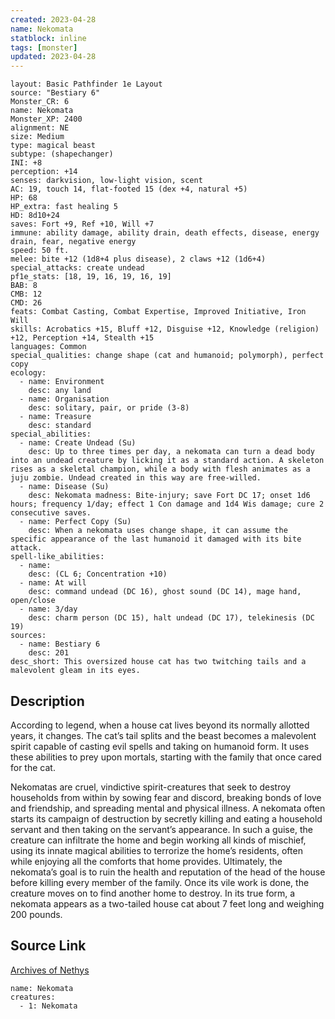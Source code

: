 ```yaml
---
created: 2023-04-28
name: Nekomata
statblock: inline
tags: [monster]
updated: 2023-04-28
---
```

```statblock
layout: Basic Pathfinder 1e Layout
source: "Bestiary 6"
Monster_CR: 6
name: Nekomata
Monster_XP: 2400
alignment: NE
size: Medium
type: magical beast
subtype: (shapechanger)
INI: +8
perception: +14
senses: darkvision, low-light vision, scent
AC: 19, touch 14, flat-footed 15 (dex +4, natural +5)
HP: 68
HP_extra: fast healing 5
HD: 8d10+24
saves: Fort +9, Ref +10, Will +7
immune: ability damage, ability drain, death effects, disease, energy drain, fear, negative energy
speed: 50 ft.
melee: bite +12 (1d8+4 plus disease), 2 claws +12 (1d6+4)
special_attacks: create undead
pf1e_stats: [18, 19, 16, 19, 16, 19]
BAB: 8
CMB: 12
CMD: 26
feats: Combat Casting, Combat Expertise, Improved Initiative, Iron Will
skills: Acrobatics +15, Bluff +12, Disguise +12, Knowledge (religion) +12, Perception +14, Stealth +15
languages: Common
special_qualities: change shape (cat and humanoid; polymorph), perfect copy
ecology:
  - name: Environment
    desc: any land
  - name: Organisation
    desc: solitary, pair, or pride (3-8)
  - name: Treasure
    desc: standard
special_abilities:
  - name: Create Undead (Su)
    desc: Up to three times per day, a nekomata can turn a dead body into an undead creature by licking it as a standard action. A skeleton rises as a skeletal champion, while a body with flesh animates as a juju zombie. Undead created in this way are free-willed.
  - name: Disease (Su)
    desc: Nekomata madness: Bite-injury; save Fort DC 17; onset 1d6 hours; frequency 1/day; effect 1 Con damage and 1d4 Wis damage; cure 2 consecutive saves.
  - name: Perfect Copy (Su)
    desc: When a nekomata uses change shape, it can assume the specific appearance of the last humanoid it damaged with its bite attack.
spell-like_abilities:
  - name:
    desc: (CL 6; Concentration +10)
  - name: At will
    desc: command undead (DC 16), ghost sound (DC 14), mage hand, open/close
  - name: 3/day
    desc: charm person (DC 15), halt undead (DC 17), telekinesis (DC 19)
sources:
  - name: Bestiary 6
    desc: 201
desc_short: This oversized house cat has two twitching tails and a malevolent gleam in its eyes.
```
## Description
According to legend, when a house cat lives beyond its normally allotted years, it changes. The cat’s tail splits and the beast becomes a malevolent spirit capable of casting evil spells and taking on humanoid form. It uses these abilities to prey upon mortals, starting with the family that once cared for the cat. 

Nekomatas are cruel, vindictive spirit-creatures that seek to destroy households from within by sowing fear and discord, breaking bonds of love and friendship, and spreading mental and physical illness. A nekomata often starts its campaign of destruction by secretly killing and eating a household servant and then taking on the servant’s appearance. In such a guise, the creature can infiltrate the home and begin working all kinds of mischief, using its innate magical abilities to terrorize the home’s residents, often while enjoying all the comforts that home provides. Ultimately, the nekomata’s goal is to ruin the health and reputation of the head of the house before killing every member of the family. Once its vile work is done, the creature moves on to find another home to destroy. In its true form, a nekomata appears as a two-tailed house cat about 7 feet long and weighing 200 pounds.
## Source Link
[Archives of Nethys](https://aonprd.com/MonsterDisplay.aspx?ItemName=Nekomata)
```encounter-table
name: Nekomata
creatures:
  - 1: Nekomata
```
